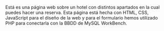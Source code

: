 Está es una página web sobre un hotel con distintos apartados en la cual puedes hacer una reserva. Esta página está hecha con HTML, CSS, JavaScript para el diseño de la web y para
el formulario hemos utilizado PHP para conectarla con la BBDD de MySQL WorkBench.
